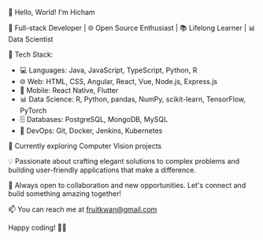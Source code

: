👋 Hello, World! I'm Hicham

🚀 Full-stack Developer | 🌐 Open Source Enthusiast | 📚 Lifelong Learner | 📊 Data Scientist

🔧 Tech Stack:
  - 💻 Languages: Java, JavaScript, TypeScript, Python, R
  - 🌐 Web: HTML, CSS, Angular, React, Vue, Node.js, Express.js
  - 📱 Mobile: React Native, Flutter
  - 📊 Data Science: R, Python, pandas, NumPy, scikit-learn, TensorFlow, PyTorch
  - 🗄️ Databases: PostgreSQL, MongoDB, MySQL
  - 🚀 DevOps: Git, Docker, Jenkins, Kubernetes

  
🌱 Currently exploring Computer Vision projects

💡 Passionate about crafting elegant solutions to complex problems and building user-friendly applications that make a difference.

🤝 Always open to collaboration and new opportunities. Let's connect and build something amazing together!

📫 You can reach me at fruitkwan@gmail.com

Happy coding! 👨‍💻
